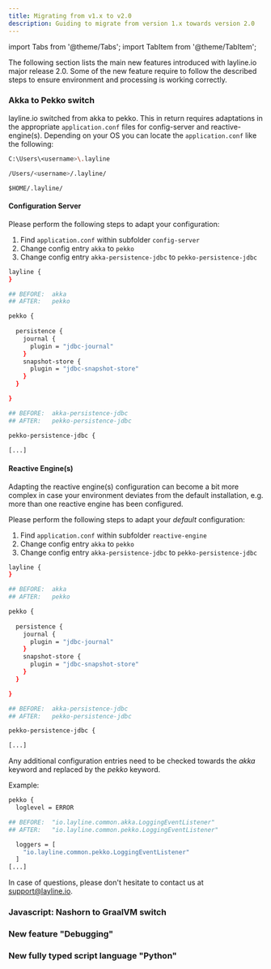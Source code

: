 ```yaml
---
title: Migrating from v1.x to v2.0
description: Guiding to migrate from version 1.x towards version 2.0
---
```


import Tabs from '@theme/Tabs';
import TabItem from '@theme/TabItem';


The following section lists the main new features introduced with layline.io major release 2.0. 
Some of the new feature require to follow the described steps to ensure environment and processing is working correctly. 

### Akka to Pekko switch

layline.io switched from akka to pekko. This in return requires adaptations in the appropriate `application.conf` files for config-server and reactive-engine(s). 
Depending on your OS you can locate the `application.conf` like the following:

<div className="tab">
<Tabs>
<TabItem value="windows" label="Windows" default>

```bash
C:\Users\<username>\.layline
```

</TabItem>
<TabItem value="macos" label="macOS" default>

```bash
/Users/<username>/.layline/
```

</TabItem>
<TabItem value="linux" label="Linux" default>

```text
$HOME/.layline/
```

</TabItem>
</Tabs>
</div>

#### Configuration Server
Please perform the following steps to adapt your configuration:

1. Find `application.conf` within subfolder `config-server`
2. Change config entry `akka` to `pekko`
3. Change config entry `akka-persistence-jdbc` to `pekko-persistence-jdbc`

```bash
layline {
}

## BEFORE:  akka
## AFTER:   pekko

pekko {
  
  persistence {
    journal {
      plugin = "jdbc-journal"
    }
    snapshot-store {
      plugin = "jdbc-snapshot-store"
    }
  }

}

## BEFORE:  akka-persistence-jdbc
## AFTER:   pekko-persistence-jdbc

pekko-persistence-jdbc {

[...]

```


#### Reactive Engine(s)
Adapting the reactive engine(s) configuration can become a bit more complex in case your environment deviates from the default installation, e.g.
more than one reactive engine has been configured.

Please perform the following steps to adapt your *default* configuration:

1. Find `application.conf` within subfolder `reactive-engine`
2. Change config entry `akka` to `pekko`
3. Change config entry `akka-persistence-jdbc` to `pekko-persistence-jdbc`

```bash
layline {
}

## BEFORE:  akka
## AFTER:   pekko

pekko {
  
  persistence {
    journal {
      plugin = "jdbc-journal"
    }
    snapshot-store {
      plugin = "jdbc-snapshot-store"
    }
  }

}

## BEFORE:  akka-persistence-jdbc
## AFTER:   pekko-persistence-jdbc

pekko-persistence-jdbc {

[...]

```

Any additional configuration entries need to be checked towards the *akka* keyword and replaced by the *pekko* keyword.

Example:
```bash
pekko {
  loglevel = ERROR

## BEFORE:  "io.layline.common.akka.LoggingEventListener"
## AFTER:   "io.layline.common.pekko.LoggingEventListener"

  loggers = [
    "io.layline.common.pekko.LoggingEventListener"
  ]
[...]

```

In case of questions, please don't hesitate to contact us at support@layline.io.

### Javascript: Nashorn to GraalVM switch


### New feature "Debugging"


### New fully typed script language "Python"


